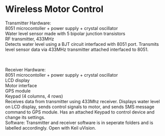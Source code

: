 # Wireless Motor Control


Transmitter Hardware:<br />
8051 microcontoller + power supply + crystal oscillator<br />
Water level sensor made with 5 bipolar junction transistors<br />
RF transmitter, 433MHz<br />
Detects water level using a BJT circuit interfaced with 8051 port. Transmits level sensor data via 433MHz transmitter attached interfaced to 8051.<br />

<br /><br />
Receiver Hardware:<br />
8051 microcontoller + power supply + crystal oscillator<br />
LCD display<br />
Motor interface<br />
GPS module<br />
Keypad (4 columns, 4 rows)<br />
Receives data from transmitter using 433Mhz receiver. Displays water level on LCD display, sends control signals to motor, and sends SMS message command to GPS module. Has an attached Keypad to control device and change its settings.
<br />
Software: Transmitter and receiver software is in seperate folders and is labelled accordingly. Open with Keil uVision.
<br />
